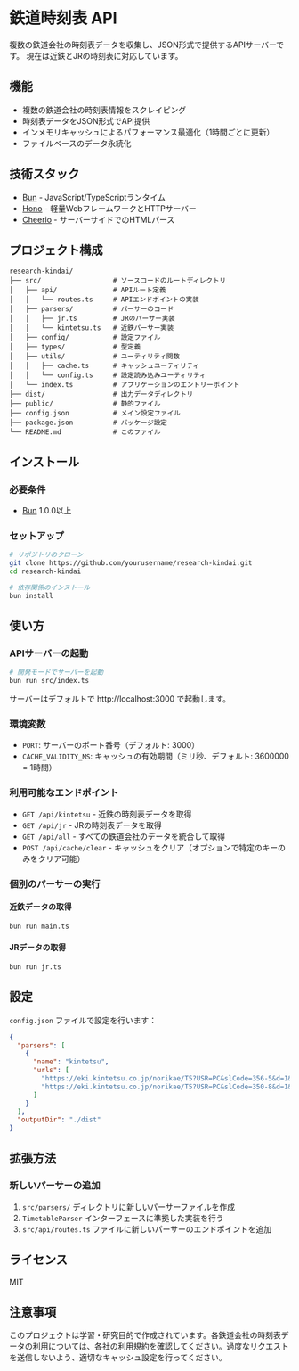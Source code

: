 # 鉄道時刻表 API

複数の鉄道会社の時刻表データを収集し、JSON形式で提供するAPIサーバーです。
現在は近鉄とJRの時刻表に対応しています。

## 機能

- 複数の鉄道会社の時刻表情報をスクレイピング
- 時刻表データをJSON形式でAPI提供
- インメモリキャッシュによるパフォーマンス最適化（1時間ごとに更新）
- ファイルベースのデータ永続化

## 技術スタック

- [Bun](https://bun.sh/) - JavaScript/TypeScriptランタイム
- [Hono](https://hono.dev/) - 軽量WebフレームワークとHTTPサーバー
- [Cheerio](https://cheerio.js.org/) - サーバーサイドでのHTMLパース

## プロジェクト構成

```
research-kindai/
├── src/                  # ソースコードのルートディレクトリ
│   ├── api/              # APIルート定義
│   │   └── routes.ts     # APIエンドポイントの実装
│   ├── parsers/          # パーサーのコード
│   │   ├── jr.ts         # JRのパーサー実装
│   │   └── kintetsu.ts   # 近鉄パーサー実装
│   ├── config/           # 設定ファイル
│   ├── types/            # 型定義
│   ├── utils/            # ユーティリティ関数
│   │   ├── cache.ts      # キャッシュユーティリティ
│   │   └── config.ts     # 設定読み込みユーティリティ
│   └── index.ts          # アプリケーションのエントリーポイント
├── dist/                 # 出力データディレクトリ
├── public/               # 静的ファイル
├── config.json           # メイン設定ファイル
├── package.json          # パッケージ設定
└── README.md             # このファイル
```

## インストール

### 必要条件

- [Bun](https://bun.sh/) 1.0.0以上

### セットアップ

```bash
# リポジトリのクローン
git clone https://github.com/yourusername/research-kindai.git
cd research-kindai

# 依存関係のインストール
bun install
```

## 使い方

### APIサーバーの起動

```bash
# 開発モードでサーバーを起動
bun run src/index.ts
```

サーバーはデフォルトで http://localhost:3000 で起動します。

### 環境変数

- `PORT`: サーバーのポート番号（デフォルト: 3000）
- `CACHE_VALIDITY_MS`: キャッシュの有効期間（ミリ秒、デフォルト: 3600000 = 1時間）

### 利用可能なエンドポイント

- `GET /api/kintetsu` - 近鉄の時刻表データを取得
- `GET /api/jr` - JRの時刻表データを取得
- `GET /api/all` - すべての鉄道会社のデータを統合して取得
- `POST /api/cache/clear` - キャッシュをクリア（オプションで特定のキーのみをクリア可能）

### 個別のパーサーの実行

#### 近鉄データの取得

```bash
bun run main.ts
```

#### JRデータの取得

```bash
bun run jr.ts
```

## 設定

`config.json` ファイルで設定を行います：

```json
{
  "parsers": [
    {
      "name": "kintetsu",
      "urls": [
        "https://eki.kintetsu.co.jp/norikae/T5?USR=PC&slCode=356-5&d=1&dw=0",
        "https://eki.kintetsu.co.jp/norikae/T5?USR=PC&slCode=350-8&d=1&dw=0"
      ]
    }
  ],
  "outputDir": "./dist"
}
```

## 拡張方法

### 新しいパーサーの追加

1. `src/parsers/` ディレクトリに新しいパーサーファイルを作成
2. `TimetableParser` インターフェースに準拠した実装を行う
3. `src/api/routes.ts` ファイルに新しいパーサーのエンドポイントを追加

## ライセンス

MIT

## 注意事項

このプロジェクトは学習・研究目的で作成されています。各鉄道会社の時刻表データの利用については、各社の利用規約を確認してください。過度なリクエストを送信しないよう、適切なキャッシュ設定を行ってください。